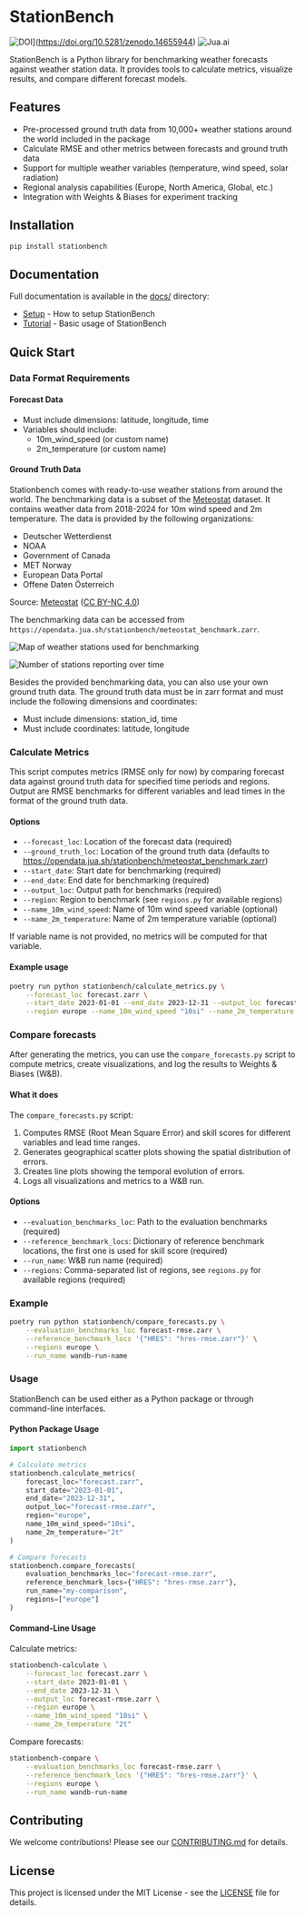 # StationBench

![DOI](https://zenodo.org/badge/914418039.svg)](https://doi.org/10.5281/zenodo.14655944) ![Jua.ai](https://img.shields.io/badge/Jua.ai-AI%20Weather%20Forecasting-0077B5?style=for-the-badge&logo=data:image/svg+xml;base64,PHN2ZyB4bWxucz0iaHR0cDovL3d3dy53My5vcmcvMjAwMC9zdmciIHdpZHRoPSIyNCIgaGVpZ2h0PSIyNCIgdmlld0JveD0iMCAwIDI0IDI0Ij48cGF0aCBmaWxsPSJ3aGl0ZSIgZD0iTTEyIDJjLTUuNTIgMC0xMCA0LjQ4LTEwIDEwczQuNDggMTAgMTAgMTAgMTAtNC40OCAxMC0xMC00LjQ4LTEwLTEwLTEweiIvPjwvc3ZnPg==)

StationBench is a Python library for benchmarking weather forecasts against weather station data. It provides tools to calculate metrics, visualize results, and compare different forecast models.

## Features

- Pre-processed ground truth data from 10,000+ weather stations around the world included in the package
- Calculate RMSE and other metrics between forecasts and ground truth data
- Support for multiple weather variables (temperature, wind speed, solar radiation)
- Regional analysis capabilities (Europe, North America, Global, etc.)
- Integration with Weights & Biases for experiment tracking

## Installation

```bash
pip install stationbench
```

## Documentation

Full documentation is available in the [docs/](./docs/) directory:
- [Setup](docs/setup.md) - How to setup StationBench
- [Tutorial](docs/tutorial.ipynb) - Basic usage of StationBench

## Quick Start

### Data Format Requirements

#### Forecast Data
- Must include dimensions: latitude, longitude, time
- Variables should include:
  - 10m_wind_speed (or custom name)
  - 2m_temperature (or custom name)

#### Ground Truth Data

Stationbench comes with ready-to-use weather stations from around the world. The benchmarking data is a subset of the [Meteostat](https://dev.meteostat.net/) dataset. It contains weather data from 2018-2024 for 10m wind speed and 2m temperature. The data is provided by the following organizations:
- Deutscher Wetterdienst
- NOAA
- Government of Canada
- MET Norway
- European Data Portal
- Offene Daten Österreich

Source: [Meteostat](https://dev.meteostat.net/) ([CC BY-NC 4.0](https://creativecommons.org/licenses/by-nc/4.0/legalcode))

The benchmarking data can be accessed from `https://opendata.jua.sh/stationbench/meteostat_benchmark.zarr`.

![Map of weather stations used for benchmarking](docs/assets/stations_2023_map.png)

![Number of stations reporting over time](docs/assets/stations_2018-2024.png)

Besides the provided benchmarking data, you can also use your own ground truth data. The ground truth data must be in zarr format and must include the following dimensions and coordinates:
- Must include dimensions: station_id, time
- Must include coordinates: latitude, longitude

### Calculate Metrics
This script computes metrics (RMSE only for now) by comparing forecast data against ground truth data for specified time periods and regions. Output are RMSE benchmarks for different variables and lead times in the format of the ground truth data.

#### Options
- `--forecast_loc`: Location of the forecast data (required)
- `--ground_truth_loc`: Location of the ground truth data (defaults to https://opendata.jua.sh/stationbench/meteostat_benchmark.zarr)
- `--start_date`: Start date for benchmarking (required)
- `--end_date`: End date for benchmarking (required)
- `--output_loc`: Output path for benchmarks (required)
- `--region`: Region to benchmark (see `regions.py` for available regions)
- `--name_10m_wind_speed`: Name of 10m wind speed variable (optional)
- `--name_2m_temperature`: Name of 2m temperature variable (optional)

If variable name is not provided, no metrics will be computed for that variable.

#### Example usage
```bash
poetry run python stationbench/calculate_metrics.py \
    --forecast_loc forecast.zarr \
    --start_date 2023-01-01 --end_date 2023-12-31 --output_loc forecast-rmse.zarr \
    --region europe --name_10m_wind_speed "10si" --name_2m_temperature "2t"
```

### Compare forecasts

After generating the metrics, you can use the `compare_forecasts.py` script to compute metrics, create visualizations, and log the results to Weights & Biases (W&B).

#### What it does

The `compare_forecasts.py` script:
1. Computes RMSE (Root Mean Square Error) and skill scores for different variables and lead time ranges.
2. Generates geographical scatter plots showing the spatial distribution of errors.
3. Creates line plots showing the temporal evolution of errors.
4. Logs all visualizations and metrics to a W&B run.

#### Options
- `--evaluation_benchmarks_loc`: Path to the evaluation benchmarks (required)
- `--reference_benchmark_locs`: Dictionary of reference benchmark locations, the first one is used for skill score (required)
- `--run_name`: W&B run name (required)
- `--regions`: Comma-separated list of regions, see `regions.py` for available regions (required)

### Example
```bash
poetry run python stationbench/compare_forecasts.py \
    --evaluation_benchmarks_loc forecast-rmse.zarr \
    --reference_benchmark_locs '{"HRES": "hres-rmse.zarr"}' \
    --regions europe \
    --run_name wandb-run-name
```

### Usage

StationBench can be used either as a Python package or through command-line interfaces.

#### Python Package Usage

```python
import stationbench

# Calculate metrics
stationbench.calculate_metrics(
    forecast_loc="forecast.zarr",
    start_date="2023-01-01",
    end_date="2023-12-31",
    output_loc="forecast-rmse.zarr",
    region="europe",
    name_10m_wind_speed="10si",
    name_2m_temperature="2t"
)

# Compare forecasts
stationbench.compare_forecasts(
    evaluation_benchmarks_loc="forecast-rmse.zarr",
    reference_benchmark_locs={"HRES": "hres-rmse.zarr"},
    run_name="my-comparison",
    regions=["europe"]
)
```

#### Command-Line Usage

Calculate metrics:
```bash
stationbench-calculate \
    --forecast_loc forecast.zarr \
    --start_date 2023-01-01 \
    --end_date 2023-12-31 \
    --output_loc forecast-rmse.zarr \
    --region europe \
    --name_10m_wind_speed "10si" \
    --name_2m_temperature "2t"
```

Compare forecasts:
```bash
stationbench-compare \
    --evaluation_benchmarks_loc forecast-rmse.zarr \
    --reference_benchmark_locs '{"HRES": "hres-rmse.zarr"}' \
    --regions europe \
    --run_name wandb-run-name
```

## Contributing

We welcome contributions! Please see our [CONTRIBUTING.md](CONTRIBUTING.md) for details.

## License

This project is licensed under the MIT License - see the [LICENSE](LICENSE) file for details.
